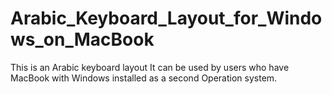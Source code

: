 # Arabic_Keyboard_Layout_for_Windows_on_MacBook

This is an Arabic keyboard layout
It can be used by users who have MacBook with Windows installed as a second Operation system.
